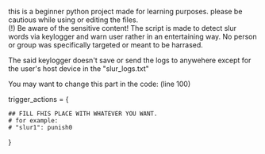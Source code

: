 this is a beginner python project made for learning purposes. 
please be cautious while using or editing the files.  
(!) 
Be aware of the sensitive content! 
The script is made to detect slur words via keylogger and warn user rather in an entertaining way. 
No person or group was specifically targeted or meant to be harrased. 

The said keylogger doesn't save or send the logs to anywehere except for the user's host device in the "slur_logs.txt" 

You may want to change this part in the code: (line 100)

trigger_actions = {            

    ## FILL FHIS PLACE WITH WHATEVER YOU WANT.
    # for example: 
    # "slur1": punish0

}
